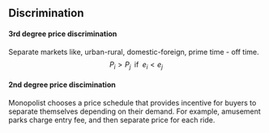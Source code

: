 ## Discrimination	

#### 3rd degree price discrimination

Separate markets like, urban-rural, domestic-foreign, prime time - off time. 
$$
P_i>P_j \;\; \text{if}\;\; e_i<e_j
$$

#### 2nd degree price discimination

Monopolist chooses a price schedule that provides incentive for buyers to separate themselves depending on their demand. For example, amusement parks charge entry fee, and then separate price for each ride. 


